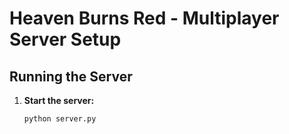 # Heaven Burns Red - Multiplayer Server Setup

## Running the Server

1. **Start the server:**
   ```bash
   python server.py
